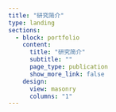 ```yaml
---
title: "研究简介"
type: landing
sections:
  - block: portfolio
    content:
      title: "研究简介"
      subtitle: ""
      page_type: publication
      show_more_link: false
    design:
      view: masonry
      columns: "1"
---
```

